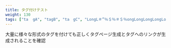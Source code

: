 ```yaml
---
title: タグ付けテスト
weight: 130
tags: ["ta  gA", "tagB", "ta　gC", "LongL＃”％＄％＃＄％ongLongLongLongLongLong", "fsfdsjf", "sdfass", "A", "B","C%&", "日本語＃”％＄％＃＄％", "123241"]
---
```


大量に様々な形式のタグを付けても正しくタグページ生成とタグへのリンクが生成されることを確認